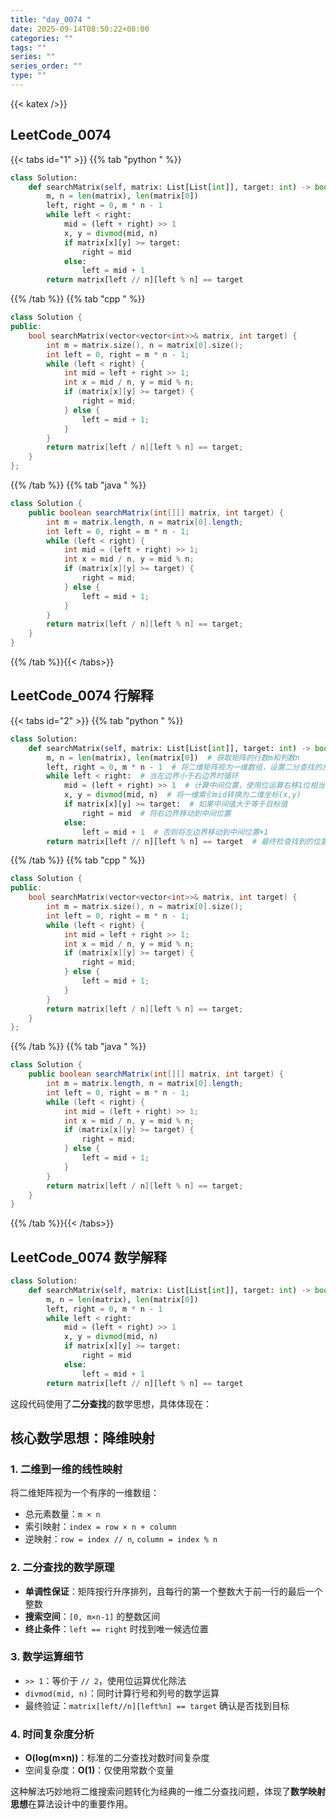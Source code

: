 ```yaml
---
title: "day_0074 "
date: 2025-09-14T08:50:22+08:00
categories: ""
tags: ""
series: ""
series_order: ""
type: ""
---
```


{{< katex />}}


## LeetCode_0074 

{{< tabs id="1" >}}
{{% tab "python " %}}

```python 
class Solution:
    def searchMatrix(self, matrix: List[List[int]], target: int) -> bool:
        m, n = len(matrix), len(matrix[0])
        left, right = 0, m * n - 1
        while left < right:
            mid = (left + right) >> 1
            x, y = divmod(mid, n)
            if matrix[x][y] >= target:
                right = mid
            else:
                left = mid + 1
        return matrix[left // n][left % n] == target 
```

{{% /tab %}}
{{% tab "cpp " %}}

```cpp 
class Solution {
public:
    bool searchMatrix(vector<vector<int>>& matrix, int target) {
        int m = matrix.size(), n = matrix[0].size();
        int left = 0, right = m * n - 1;
        while (left < right) {
            int mid = left + right >> 1;
            int x = mid / n, y = mid % n;
            if (matrix[x][y] >= target) {
                right = mid;
            } else {
                left = mid + 1;
            }
        }
        return matrix[left / n][left % n] == target;
    }
}; 
```

{{% /tab %}}
{{% tab "java " %}}

```java 
class Solution {
    public boolean searchMatrix(int[][] matrix, int target) {
        int m = matrix.length, n = matrix[0].length;
        int left = 0, right = m * n - 1;
        while (left < right) {
            int mid = (left + right) >> 1;
            int x = mid / n, y = mid % n;
            if (matrix[x][y] >= target) {
                right = mid;
            } else {
                left = mid + 1;
            }
        }
        return matrix[left / n][left % n] == target;
    }
} 
```

{{% /tab %}}{{< /tabs>}}

## LeetCode_0074  行解释

{{< tabs id="2" >}}
{{% tab "python " %}}

```python
class Solution:
    def searchMatrix(self, matrix: List[List[int]], target: int) -> bool:
        m, n = len(matrix), len(matrix[0])  # 获取矩阵的行数m和列数n
        left, right = 0, m * n - 1  # 将二维矩阵视为一维数组，设置二分查找的左右边界
        while left < right:  # 当左边界小于右边界时循环
            mid = (left + right) >> 1  # 计算中间位置，使用位运算右移1位相当于除以2
            x, y = divmod(mid, n)  # 将一维索引mid转换为二维坐标(x,y)
            if matrix[x][y] >= target:  # 如果中间值大于等于目标值
                right = mid  # 将右边界移动到中间位置
            else:
                left = mid + 1  # 否则将左边界移动到中间位置+1
        return matrix[left // n][left % n] == target  # 最终检查找到的位置是否等于目标值
```

{{% /tab %}}
{{% tab "cpp " %}}

```cpp 
class Solution {
public:
    bool searchMatrix(vector<vector<int>>& matrix, int target) {
        int m = matrix.size(), n = matrix[0].size();
        int left = 0, right = m * n - 1;
        while (left < right) {
            int mid = left + right >> 1;
            int x = mid / n, y = mid % n;
            if (matrix[x][y] >= target) {
                right = mid;
            } else {
                left = mid + 1;
            }
        }
        return matrix[left / n][left % n] == target;
    }
}; 
```

{{% /tab %}}
{{% tab "java " %}}

```java 
class Solution {
    public boolean searchMatrix(int[][] matrix, int target) {
        int m = matrix.length, n = matrix[0].length;
        int left = 0, right = m * n - 1;
        while (left < right) {
            int mid = (left + right) >> 1;
            int x = mid / n, y = mid % n;
            if (matrix[x][y] >= target) {
                right = mid;
            } else {
                left = mid + 1;
            }
        }
        return matrix[left / n][left % n] == target;
    }
} 
```

{{% /tab %}}{{< /tabs>}}

## LeetCode_0074  数学解释

```python 
class Solution:
    def searchMatrix(self, matrix: List[List[int]], target: int) -> bool:
        m, n = len(matrix), len(matrix[0])
        left, right = 0, m * n - 1
        while left < right:
            mid = (left + right) >> 1
            x, y = divmod(mid, n)
            if matrix[x][y] >= target:
                right = mid
            else:
                left = mid + 1
        return matrix[left // n][left % n] == target 
```


这段代码使用了**二分查找**的数学思想，具体体现在：

## 核心数学思想：**降维映射**

### 1. 二维到一维的线性映射
将二维矩阵视为一个有序的一维数组：
- 总元素数量：`m × n`
- 索引映射：`index = row × n + column`
- 逆映射：`row = index // n`, `column = index % n`

### 2. 二分查找的数学原理
- **单调性保证**：矩阵按行升序排列，且每行的第一个整数大于前一行的最后一个整数
- **搜索空间**：`[0, m×n-1]` 的整数区间
- **终止条件**：`left == right` 时找到唯一候选位置

### 3. 数学运算细节
- `>> 1`：等价于 `// 2`，使用位运算优化除法
- `divmod(mid, n)`：同时计算行号和列号的数学运算
- 最终验证：`matrix[left//n][left%n] == target` 确认是否找到目标

### 4. 时间复杂度分析
- **O(log(m×n))**：标准的二分查找对数时间复杂度
- 空间复杂度：**O(1)**：仅使用常数个变量

这种解法巧妙地将二维搜索问题转化为经典的一维二分查找问题，体现了**数学映射思想**在算法设计中的重要作用。


